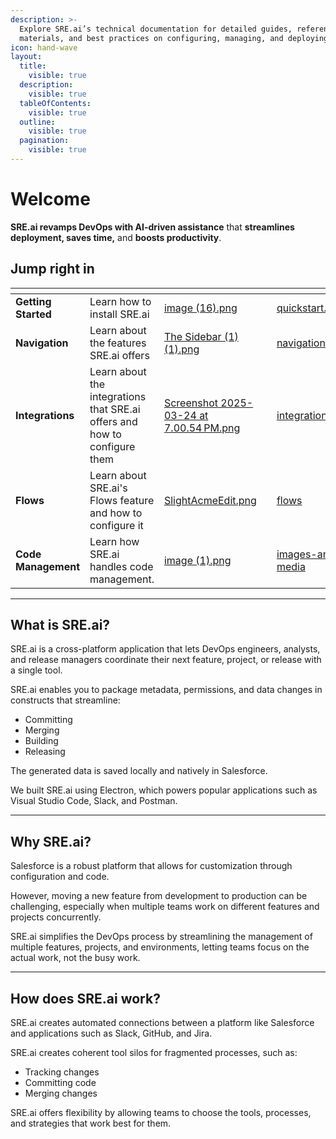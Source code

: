```yaml
---
description: >-
  Explore SRE.ai’s technical documentation for detailed guides, reference
  materials, and best practices on configuring, managing, and deploying.
icon: hand-wave
layout:
  title:
    visible: true
  description:
    visible: true
  tableOfContents:
    visible: true
  outline:
    visible: true
  pagination:
    visible: true
---
```


# Welcome

**SRE.ai revamps DevOps with AI-driven assistance** that **streamlines deployment, saves time,** and **boosts productivity**.

## Jump right in

<table data-view="cards"><thead><tr><th></th><th></th><th data-hidden data-card-cover data-type="files"></th><th data-hidden></th><th data-hidden data-card-target data-type="content-ref"></th></tr></thead><tbody><tr><td><strong>Getting Started</strong></td><td>Learn how to install SRE.ai</td><td><a href=".gitbook/assets/image (16).png">image (16).png</a></td><td></td><td><a href="quickstart.md">quickstart.md</a></td></tr><tr><td><strong>Navigation</strong></td><td>Learn about the features SRE.ai offers</td><td><a href=".gitbook/assets/The Sidebar (1) (1).png">The Sidebar (1) (1).png</a></td><td></td><td><a href="navigation.md">navigation.md</a></td></tr><tr><td><strong>Integrations</strong></td><td>Learn about the integrations that SRE.ai offers and how to configure them</td><td><a href=".gitbook/assets/Screenshot 2025-03-24 at 7.00.54 PM.png">Screenshot 2025-03-24 at 7.00.54 PM.png</a></td><td></td><td><a href="integrations/">integrations</a></td></tr><tr><td><strong>Flows</strong></td><td>Learn about SRE.ai's Flows feature and how to configure it</td><td><a href=".gitbook/assets/SlightAcmeEdit.png">SlightAcmeEdit.png</a></td><td></td><td><a href="flows/">flows</a></td></tr><tr><td><strong>Code Management</strong></td><td>Learn how SRE.ai handles code management.</td><td><a href=".gitbook/assets/image (1).png">image (1).png</a></td><td></td><td><a href="images-and-media/">images-and-media</a></td></tr></tbody></table>

***

## **What is SRE.ai?**

SRE.ai is a cross-platform application that lets DevOps engineers, analysts, and release managers coordinate their next feature, project, or release with a single tool.

SRE.ai enables you to package metadata, permissions, and data changes in constructs that streamline:

* Committing
* Merging
* Building
* Releasing&#x20;

The generated data is saved locally and natively in Salesforce.

We built SRE.ai using Electron, which powers popular applications such as Visual Studio Code, Slack, and Postman.

***

## **Why SRE.ai?**

Salesforce is a robust platform that allows for customization through configuration and code.&#x20;

However, moving a new feature from development to production can be challenging, especially when multiple teams work on different features and projects concurrently.

SRE.ai simplifies the DevOps process by streamlining the management of multiple features, projects, and environments, letting teams focus on the actual work, not the busy work.

***

## **How does** SRE.ai **work?**

SRE.ai creates automated connections between a platform like Salesforce and applications such as Slack, GitHub, and Jira.

SRE.ai creates coherent tool silos for fragmented processes, such as:

* Tracking changes&#x20;
* Committing code&#x20;
* Merging changes

SRE.ai offers flexibility by allowing teams to choose the tools, processes, and strategies that work best for them.
